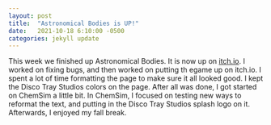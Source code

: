 ```yaml
---
layout: post
title:  "Astronomical Bodies is UP!"
date:   2021-10-18 6:10:00 -0500
categories: jekyll update
---
```


This week we finished up Astronomical Bodies. It is now up on [itch.io](https://discotraystudios.itch.io/).
I worked on fixing bugs, and then worked on putting th egame up on itch.io.
I spent a lot of time formatting the page to make sure it all looked good.
I kept the Disco Tray Studios colors on the page. After all was done, I got started on ChemSim a little bit.
In ChemSim, I focused on testing new ways to reformat the text, and putting in the Disco Tray Studios splash logo on it.
Afterwards, I enjoyed my fall break.
